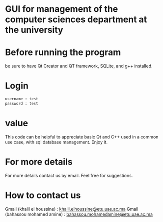 # GUI for management of the computer sciences department at the university
# Before  running the program
be sure to have Qt Creator and QT framework, SQLite, and g++ installed. 

# Login
```bash
username : test
password : test
```

# value
This code can be helpful to appreciate basic Qt and C++ used in a common use case, with sql database management.
Enjoy it.

# For more details
For more details contact us by email. Feel free for suggestions.

# How to contact us 
Gmail (khalil el houssine) : khalil.elhoussine@etu.uae.ac.ma
Gmail (bahassou mohamed amine) : bahassou.mohamedamine@etu.uae.ac.ma
